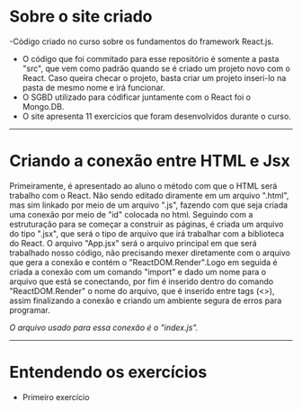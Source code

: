 # Sobre o site criado 

-Código criado no curso sobre os fundamentos do framework React.js.

- O código que foi commitado para esse repositório é somente a pasta "src", que vem como padrão quando se é criado um projeto novo com o React. Caso queira checar o projeto, basta  criar um projeto inseri-lo na pasta de mesmo nome e irá funcionar.
- O SGBD utilizado para códificar juntamente com o React foi o Mongo.DB.
- O site apresenta 11 exercícios que foram desenvolvidos durante o curso.
---------------------------------------------------------------------------------------------------------------
# Criando a conexão entre HTML e Jsx

  Primeiramente, é apresentado ao aluno o método com que o HTML será trabalho com o React. Não sendo editado diramente em um arquivo ".html", mas sim linkado por meio de um arquivo ".js", fazendo com que seja criada uma conexão por meio de "id" colocada no html. Seguindo com a estruturação para se começar a construir as páginas, é criada um arquivo do tipo ".jsx", que será o tipo de arquivo que irá trabalhar com a biblioteca do React. O arquivo "App.jsx" será o arquivo principal em que será trabalhado nosso código, não precisando mexer diretamente com o arquivo que gera a conexão e contém o "ReactDOM.Render".Logo em seguida é criada a conexão com um comando "import" e dado um nome para o arquivo que está se conectando, por fim é inserido dentro do comando "ReactDOM.Render" o nome do arquivo, que é inserido entre tags (<>), assim finalizando a conexão e criando um ambiente segura de erros para programar.

*O arquivo usado para essa conexão é o "index.js".* 

----------------------------------------------------------------------------------------------------------------
# Entendendo os exercícios 

- Primeiro exercício 
